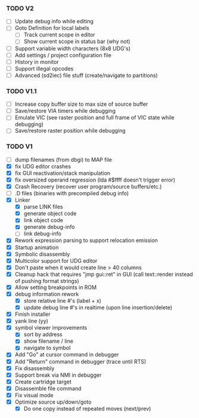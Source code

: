### TODO V2
- [ ] Update debug info while editing
- [ ] Goto Definition for local labels
  - [ ] Track current scope in editor
  - [ ] Show current scope in status bar (why not)
- [ ] Support variable width characters (8x8 UDG's)
- [ ] Add settings / project configuration file
- [ ] History in monitor
- [ ] Support illegal opcodes
- [ ] Advanced (sd2iec) file stuff (create/navigate to partitions)

### TODO V1.1
- [ ] Increase copy buffer size to max size of source buffer
- [ ] Save/restore VIA timers while debugging
- [ ] Emulate VIC (see raster position and full frame of VIC state while debugging)
- [ ] Save/restore raster position while debugging

### TODO V1
- [ ] dump filenames (from dbgi) to MAP file
- [x] fix UDG editor crashes
- [x] fix GUI reactivation/stack manipulation
- [x] fix oversized operand regression (lda #$ffff doesn't trigger error)
- [x] Crash Recovery (recover user program/source buffers/etc.)
- [ ] .D files (binaries with precompiled debug info)
- [x] Linker
   - [x] parse LINK files
   - [x] generate object code
   - [x] link object code
   - [x] generate debug-info
   - [ ] link debug-info
- [x] Rework expression parsing to support relocation emission
- [x] Startup animation
- [x] Symbolic disassembly
- [x] Multicolor support for UDG editor
- [x] Don't paste when it would create line > 40 columns
- [x] Cleanup hack that requires "jmp gui::ret" in GUI (call text::render instead of pushing format strings)
- [x] Allow setting breakpoints in ROM
- [x] debug information rework
  - [x] store relative line #'s (label + x)
  - [x] update debug line #'s in realtime (upon line insertion/delete)
- [x] Finish installer
- [x] yank line (yy)
- [x] symbol viewer improvements
  - [x] sort by address
  - [x] show filename / line
  - [x] navigate to symbol
- [x] Add "Go" at cursor command in debugger
- [x] Add "Return" command in debugger (trace until RTS)
- [x] Fix disassembly
- [x] Support break via NMI in debugger
- [x] Create cartridge target
- [x] Disassemble file command
- [x] Fix visual mode
- [x] Optimize source up/down/goto
  - [x] Do one copy instead of repeated moves (next/prev)
